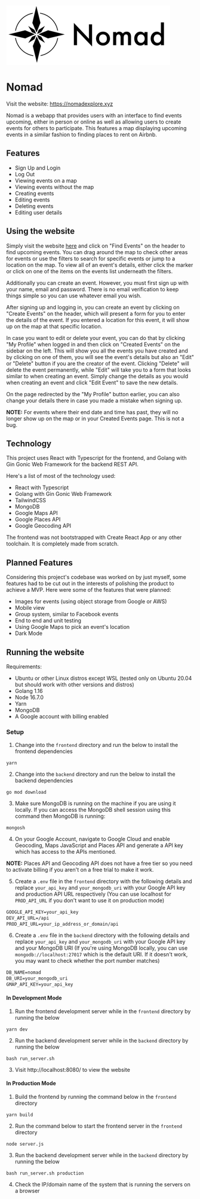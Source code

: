 ![Nomad Logo](frontend/src/assets/logo/logo.png)

# Nomad

Visit the website: https://nomadexplore.xyz

Nomad is a webapp that provides users with an interface to find events upcoming, either in person
or online as well as allowing users to create events for others to participate. This features
a map displaying upcoming events in a similar fashion to finding places to rent on Airbnb.

## Features

- Sign Up and Login
- Log Out
- Viewing events on a map
- Viewing events without the map
- Creating events
- Editing events
- Deleting events
- Editing user details

## Using the website

Simply visit the website [here](https://nomadexplore.xyz) and click on "Find Events" on the header to
find upcoming events. You can drag around the map to check other areas for events or use the filters
to search for specific events or jump to a location on the map. To view all of an event's details, either
click the marker or click on one of the items on the events list underneath the filters.

Additionally you can create an event. However, you must first sign up with your name, email and password.
There is no email verification to keep things simple so you can use whatever email you wish.

After signing up and logging in, you can create an event by clicking on "Create Events" on the header,
which will present a form for you to enter the details of the event. If you entered a location for this
event, it will show up on the map at that specific location.

In case you want to edit or delete your event, you can do that by clicking "My Profile" when logged in and then
click on "Created Events" on the sidebar on the left. This will show you all the events you have created
and by clicking on one of them, you will see the event's details but also an "Edit" or "Delete" button
if you are the creator of the event. Clicking "Delete" will delete the event permanently, while "Edit"
will take you to a form that looks similar to when creating an event. Simply change the details as you would
when creating an event and click "Edit Event" to save the new details.

On the page redirected by the "My Profile" button earlier, you can also change your details there in
case you made a mistake when signing up.

**NOTE:** For events where their end date and time has past, they will no longer show up on the map or in your
Created Events page. This is not a bug.

## Technology

This project uses React with Typescript for the frontend, and Golang with Gin Gonic Web Framework for
the backend REST API.

Here's a list of most of the technology used:

- React with Typescript
- Golang with Gin Gonic Web Framework
- TailwindCSS
- MongoDB
- Google Maps API
- Google Places API
- Google Geocoding API

The frontend was not bootstrapped with Create React App or any other toolchain. It is completely made
from scratch.

## Planned Features

Considering this project's codebase was worked on by just myself, some features had to be cut out in the
interests of polishing the product to achieve a MVP. Here were some of the features that were planned:

- Images for events (using object storage from Google or AWS)
- Mobile view
- Group system, similar to Facebook events
- End to end and unit testing
- Using Google Maps to pick an event's location
- Dark Mode

## Running the website

Requirements:

- Ubuntu or other Linux distros except WSL (tested only on Ubuntu 20.04 but should work with other versions and distros)
- Golang 1.16
- Node 16.7.0
- Yarn
- MongoDB
- A Google account with billing enabled

### Setup

1. Change into the `frontend` directory and run the below to install the frontend dependencies

```
yarn
```

2. Change into the `backend` directory and run the below to install the backend dependencies

```
go mod download
```

3. Make sure MongoDB is running on the machine if you are using it locally. If you can access
the MongoDB shell session using this command then MongoDB is running:

```
mongosh
```

4. On your Google Account, navigate to Google Cloud and enable Geocoding, Maps JavaScript and Places API
and generate a API key which has access to the APIs mentioned.

**NOTE:** Places API and Geocoding API does not have a free tier so you need to activate billing if you
aren't on a free trial to make it work.

5. Create a `.env` file in the `frontend` directory with the following details and replace `your_api_key`
and `your_mongodb_uri` with your Google API key and production API URL respectively
(You can use localhost for `PROD_API_URL` if you don't want to use it on production mode)

```
GOOGLE_API_KEY=your_api_key
DEV_API_URL=/api
PROD_API_URL=your_ip_address_or_domain/api
```

6. Create a `.env` file in the `backend` directory with the following details and replace `your_api_key`
and `your_mongodb_uri` with your Google API key and your MongoDB URI
(If you're using MongoDB locally, you can use `mongodb://localhost:27017` which is the default
URI. If it doesn't work, you may want to check whether the port number matches)

```
DB_NAME=nomad
DB_URI=your_mongodb_uri
GMAP_API_KEY=your_api_key
```

#### In Development Mode

1. Run the frontend development server while in the `frontend` directory by running the below

```
yarn dev
```

2. Run the backend development server while in the `backend` directory by running the below

```
bash run_server.sh
```

3. Visit http://localhost:8080/ to view the website

#### In Production Mode

1. Build the frontend by running the command below in the `frontend` directory

```
yarn build
```

2. Run the command below to start the frontend server in the `frontend` directory

```
node server.js
```

3. Run the backend development server while in the `backend` directory by running the below

```
bash run_server.sh production
```

4. Check the IP/domain name of the system that is running the servers on a browser
